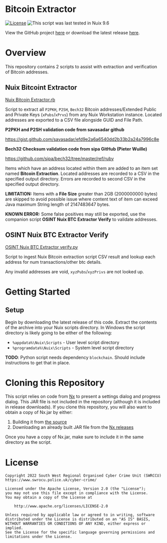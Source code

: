 Bitcoin Extractor
================

[![License](https://img.shields.io/badge/License-Apache%202.0-blue.svg)](http://www.apache.org/licenses/LICENSE-2.0) ![This script was last tested in Nuix 9.6](https://img.shields.io/badge/Script%20Tested%20in%20Nuix-9.6-green.svg)

View the GitHub project [here](https://github.com/Nuix/Bitcoin-Extractor) or download the latest release [here](https://github.com/Nuix/Bitcoin-Extractor/releases).

# Overview

This repository contains 2 scripts to assist with extraction and verification of Bitcoin addresses.

## Nuix Bitcoint Extractor

[Nuix Bitcoin Extractor.rb](https://github.com/Nuix/Bitcoin-Extractor/blob/main/Scripts/Nuix%20Bitcoin%20Extractor.rb)

Script to extract all `P2PKH`, `P2SH`, `Bech32` Bitcoin addresses/Extended Public and Private Keys (`xPubs`/`xPrvs`) from any Nuix Workstation instance. Located addresses are exported to a CSV file alongside GUID and File Path.

**P2PKH and P2SH validation code from savasadar github**

https://gist.github.com/savasadar/efd9e2a6a6540dd2b33b2a24a7996c8e

**Bech32 Checksum validation code from sipa GitHub (Pieter Wuille)**

https://github.com/sipa/bech32/tree/master/ref/ruby


Items which have an address located within them are added to an item set named **Bitcoin Extraction**.  Located addresses are recorded to a CSV in the specified output directory.  Errors are recorded to second CSV in the specified output directory.

**LIMITATION:** Items with a **File Size** greater than 2GB (2000000000 bytes) are skipped to avoid possible issue where content text of item can exceed Java maximum String length of 2147483647 bytes.

**KNOWN ERROR:** Some false positives may still be exported, use the companion script **OSINT Nuix BTC Extractor Verify** to validate addresses.

## OSINT Nuix BTC Extractor Verify

[OSINT Nuix BTC Extractor verify.py](https://github.com/Nuix/Bitcoin-Extractor/blob/main/Scripts/OSINT%20Nuix%20BTC%20Extractor%20verify.py)

Script to ingest Nuix Bitcoin extraction script CSV result and lookup each address for num transactions/other btc details.

Any invalid addresses are void, `xyzPubs`/`xyzPrivs` are not looked up. 

# Getting Started

## Setup

Begin by downloading the latest release of this code.  Extract the contents of the archive into your Nuix scripts directory.  In Windows the script directory is likely going to be either of the following:

- `%appdata%\Nuix\Scripts` - User level script directory
- `%programdata%\Nuix\Scripts` - System level script directory

**TODO**: Python script needs dependency `blockchain`.  Should include instructions to get that in place.

# Cloning this Repository

This script relies on code from [Nx](https://github.com/Nuix/Nx) to present a settings dialog and progress dialog.  This JAR file is not included in the repository (although it is included in release downloads).  If you clone this repository, you will also want to obtain a copy of Nx.jar by either:
1. Building it from [the source](https://github.com/Nuix/Nx)
2. Downloading an already built JAR file from the [Nx releases](https://github.com/Nuix/Nx/releases)

Once you have a copy of Nx.jar, make sure to include it in the same directory as the script.

# License

```
Copyright 2022 South West Regional Organised Cyber Crime Unit (SWRCCU)
https://www.swrocu.police.uk/cyber-crime/

Licensed under the Apache License, Version 2.0 (the "License");
you may not use this file except in compliance with the License.
You may obtain a copy of the License at

    http://www.apache.org/licenses/LICENSE-2.0

Unless required by applicable law or agreed to in writing, software
distributed under the License is distributed on an "AS IS" BASIS,
WITHOUT WARRANTIES OR CONDITIONS OF ANY KIND, either express or implied.
See the License for the specific language governing permissions and
limitations under the License.
```
